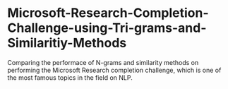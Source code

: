 # Microsoft-Research-Completion-Challenge-using-Tri-grams-and-Similaritiy-Methods
Comparing the performace of N-grams and similarity methods on performing the Microsoft Research completion challenge, which is one of the most famous topics in the field on NLP.

